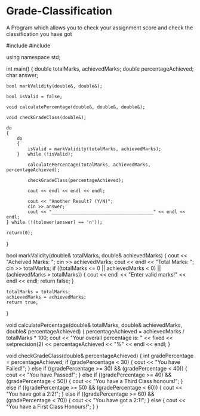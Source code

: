 # Grade-Classification
A Program which allows you to check your assignment score and check the classification you have got

#include <iostream>
#include <iomanip>

using namespace std;

int main()
{
	double totalMarks, achievedMarks;
	double percentageAchieved;
	char answer;
	
	bool markValidity(double&, double&);

	bool isValid = false;
	
	void calculatePercentage(double&, double&, double&);

	void checkGradeClass(double&);

	do
	{
		do
		{
			isValid = markValidity(totalMarks, achievedMarks);
		}	while (!isValid);

			calculatePercentage(totalMarks, achievedMarks, percentageAchieved);

			checkGradeClass(percentageAchieved);

			cout << endl << endl << endl;

			cout << "Another Result? (Y/N)";
			cin >> answer;
			cout << "______________________________________" << endl << endl;
	} while (!(tolower(answer) == 'n'));
	
	return(0);
}

bool markValidity(double& totalMarks, double& achievedMarks)
{
	cout << "Acheived Marks: ";
	cin >> achievedMarks;
	cout << endl << "Total Marks: ";
	cin >> totalMarks;
	if ((totalMarks <= 0 || achievedMarks < 0) || (achievedMarks > totalMarks))
	{
	cout << endl << "Enter valid marks!" << endl << endl;
		return false;
	}

	totalMarks = totalMarks;
	achievedMarks = achievedMarks;
	return true;
}

void calculatePercentage(double& totalMarks, double& achievedMarks, double& percentageAchieved)
{
	percentageAchieved = achievedMarks / totalMarks * 100;
	cout << "Your overall percentage is: " << fixed << setprecision(2) << percentageAchieved << "%" << endl << endl;
}

void checkGradeClass(double& percentageAchieved)
{
	int gradePercentage = percentageAchieved;
	if (gradePercentage < 30)
	{
		cout << "You have Failed!";
	}
	else if ((gradePercentage >= 30) && (gradePercentage < 40))
	{
		cout << "You have Passed!";
	}
	else if ((gradePercentage >= 40) && (gradePercentage < 50))
	{
		cout << "You have a Third Class honours!";
	}
	else if ((gradePercentage >= 50) && (gradePercentage < 60))
	{
		cout << "You have got a 2:2!";
	}
	else if ((gradePercentage >= 60) && (gradePercentage < 70))
	{
		cout << "You have got a 2:1!";
	}
	else
	{
		cout << "You have a First Class Honours!";
	}
}
